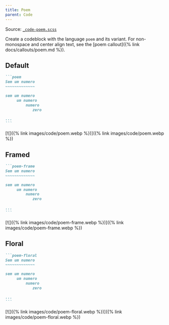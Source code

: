 ```yaml
---
title: Poem
parent: Code
---
```


Source: [`_code-poem.scss`](https://github.com/ElsaTam/obsidian-fancy-a-story/blob/main/postcss/editor/code/_code-poem.scss)

Create a codeblock with the language `poem` and its variant. For non-monospace and center align text, see the [poem callout]({% link docs/callouts/poem.md %}).

## Default

````markdown
```poem
Sem um numero
~~~~~~~~~~~~~

sem um numero
     um numero
         numero
            zero

...
```
````

[![]({% link images/code/poem.webp %})]({% link images/code/poem.webp %})

## Framed

````markdown
```poem-frame
Sem um numero
~~~~~~~~~~~~~

sem um numero
     um numero
         numero
            zero

...
```
````

[![]({% link images/code/poem-frame.webp %})]({% link images/code/poem-frame.webp %})

## Floral

````markdown
```poem-floral
Sem um numero
~~~~~~~~~~~~~

sem um numero
     um numero
         numero
            zero

...
```
````

[![]({% link images/code/poem-floral.webp %})]({% link images/code/poem-floral.webp %})
